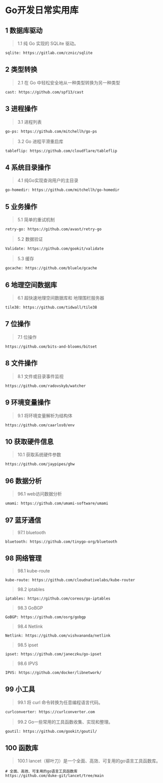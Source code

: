 # Go开发日常实用库

## 1 数据库驱动

> 1.1 纯 Go 实现的 SQLite 驱动。

```url
sqlite: https://gitlab.com/cznic/sqlite
```

## 2 类型转换

> 2.1 在 Go 中轻松安全地从一种类型转换为另一种类型

```url
cast: https://github.com/spf13/cast
```

## 3 进程操作

> 3.1 进程列表

```url
go-ps: https://github.com/mitchellh/go-ps
```

> 3.2 Go 进程平滑重启库

```url
tableflip: https://github.com/cloudflare/tableflip
```

## 4 系统目录操作

> 4.1 纯Go实现查询用户的主目录

```url
go-homedir: https://github.com/mitchellh/go-homedir
```

## 5 业务操作

> 5.1 简单的重试机制

```url
retry-go: https://github.com/avast/retry-go
```

> 5.2 数据验证

```url
Validate: https://github.com/gookit/validate
```

> 5.3 缓存

```url
gocache: https://github.com/bluele/gcache
```

## 6 地理空间数据库

> 6.1 超快速地理空间数据库和
> 地理围栏服务器

```url
tile38: https://github.com/tidwall/tile38
```

## 7 位操作

> 7.1 位操作

```shell
https://github.com/bits-and-blooms/bitset
```

## 8 文件操作

> 8.1 文件或目录事件监视

```shell
https://github.com/radovskyb/watcher
```

## 9 环境变量操作

> 9.1 将环境变量解析为结构体

```shell
https://github.com/caarlos0/env
```

## 10 获取硬件信息

> 10.1 获取系统硬件参数

```shell
https://github.com/jaypipes/ghw
```



## 96 数据分析

> 96.1 web访问数据分析

```url
umami: https://github.com/umami-software/umami
```

## 97 蓝牙通信

> 97.1 bluetooth 

```url
bluetooth: https://github.com/tinygo-org/bluetooth
```

## 98 网络管理

> 98.1 kube-route

```url
kube-route: https://github.com/cloudnativelabs/kube-router
```

> 98.2 iptables

```url
iptables: https://github.com/coreos/go-iptables
```

> 98.3 GoBGP

```url
GoBGP: https://github.com/osrg/gobgp
```

> 98.4 Netlink

```url
Netlink: https://github.com/vishvananda/netlink
```

> 98.5 ipset

```url
ipset: https://github.com/janeczku/go-ipset
```

> 98.6 IPVS

```url
IPVS: https://github.com/docker/libnetwork/
```

## 99 小工具

> 99.1 将 curl 命令转换为任意编程语言代码。

```url
curlconverter: https://curlconverter.com
```

> 99.2 Go一些常用的工具函数收集、实现和整理。

```url
goutil: https://github.com/gookit/goutil/
```

## 100 函数库

> 100.1 lancet（柳叶刀）是一个全面、高效、可复用的go语言工具函数库。

```http
# 全面、高效、可复用的go语言工具函数库
https://github.com/duke-git/lancet/tree/main
```

